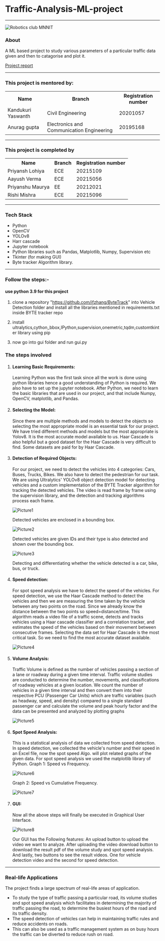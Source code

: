 # Traffic-Analysis-ML-project
<hr>
<img src="https://user-images.githubusercontent.com/79747698/229343724-9ffa2d01-7c86-4305-b14d-dd788f58a9de.jpeg" alt="Robotics club MNNIT" />
<h3>About</h3>
<p>A ML based project to study various parameters of a particular traffic data given and then to catagorise and plot it.</p>
<a href="https://docs.google.com/document/d/1n_gXdtBe2LF243WBo5BN1fuVyLqrwQCHrWZPhU2sN3I/edit?usp=sharing">Project report</a>
<hr>
<h3>This project is mentored by:</h3>
<table>
  <tr>
    <th>Name</th>
    <th>Branch</th>
    <th>Registration number</th>
  </tr>
  <tr>
    <td>Kandukuri Yaswanth</td>
    <td>Civil Engineering</td>
    <td>20201057</td>
  </tr>
  <tr>
    <td>Anurag gupta</td>
    <td>Electronics and Communication Engineering</td>
    <td>20195168</td>
  </tr>
 </table>
 <hr>
<h3>This project is completed by</h3>
<table>
  <tr>
    <th>Name</th>
    <th>Branch</th>
    <th>Registration number</th>
  </tr>
  <tr>
    <td>Priyansh Lohiya</td>
    <td>ECE</td>
    <td>20215109</td>
  </tr>
  <tr>
    <td>Aayush Verma</td>
    <td>ECE</td>
    <td>20215056</td>
  </tr>
  <tr>
    <td>Priyanshu Maurya</td>
    <td>EE</td>
    <td>20212021</td>
  </tr>
  <tr>
    <td>Rishi Mishra</td>
    <td>ECE</td>
    <td>20215096</td>
  </tr>
 </table>
<hr>
<h3> Tech Stack </h3>
<ul>
  <li>Python</li>
  <li>OpenCV</li>
  <li>YOLOv8</li>
  <li>Harr cascade</li>
  <li>Jupyter notebook</li>
  <li>Python libraries such as Pandas, Matplotlib, Numpy, Supervision etc</li>
  <li>Tkinter (for making GUI)</li>
  <li>Byte tracker Algorithm library.</li>
 </ul>
<hr>

<h3>Follow the steps:-</h3>

<h4>use python 3.9 for this project</h4>

1. clone a repository "https://github.com/ifzhang/ByteTrack" into Vehicle Detection folder and install all the libraries mentioned in requirements.txt inside BYTE      tracker repo

2. install ultralytics,cython_bbox,IPython,supervision,onemetric,tqdm,customtkinter library using pip

3. now go into gui folder and run gui.py

<h3>The steps involved</h3>
<ol>

<li><h4>Learning Basic Requirements:</li>

Learning Python was the first task since all the work is done using python libraries hence a good understanding of Python is required. We also have to set up the jupyter notebook. 
After Python, we need to learn the basic libraries that are used in our project, and that include Numpy, OpenCV, matplotlib, and Pandas.

<li><h4>Selecting the Model:</li>

Since there are multiple methods and models to detect the objects so selecting the most appropriate model is an essential task for our project. We have tried different methods and models but the most appropriate is Yolov8. It is the most accurate model available to us. Haar Cascade is also helpful but a good dataset for the Haar Cascade is very difficult to find. Some datasets are paid for by Haar Cascade.  

<li><h4>Detection of Required Objects:</li>

For our project, we need to detect the vehicles into 4 categories:
Cars, Buses, Trucks, Bikes. We also have to detect the pedestrian for our task.
We are using Ultralytics' YOLOv8 object detection model for detecting vehicles and a custom implementation of the BYTE Tracker algorithm for tracking the detected vehicles. The video is read frame by frame using the supervision library, and the detection and tracking algorithms process each frame.

![Picture1](https://user-images.githubusercontent.com/97392355/233791441-53edfdc4-e22a-46d3-8219-0d02dd698269.jpg)

Detected vehicles are enclosed in a bounding box.

![Picture2](https://user-images.githubusercontent.com/97392355/233791507-18c1207f-5109-4d75-bbdd-66a3ff34a17e.jpg)

Detected vehicles are given IDs and their type is also detected and      
shown over the bounding box.

![Picture3](https://user-images.githubusercontent.com/97392355/233791516-40542696-4f63-44bb-a5f5-001fb24c9a20.jpg)

Detecting and differentiating whether the vehicle detected is a car,   bike, bus, or truck.

<li><h4>Speed detection:</li>

For spot speed analysis we have to detect the speed of the vehicles. For speed detection, we use the Haar Cascade method to detect the vehicles and then we are measuring the time taken by the vehicle between any two points on the road. Since we already know the distance between the two points so speed=distance/time. This algorithm reads a video file of a traffic scene, detects and tracks vehicles using a Haar cascade classifier and a correlation tracker, and estimates the speed of the vehicles based on their movement between consecutive frames.
Selecting the data set for Haar Cascade is the most critical task. So we need to find the most accurate dataset available.

![Picture4](https://user-images.githubusercontent.com/97392355/233791630-89c9704c-d8ec-41af-8b1f-66fef61fc47d.jpg)

<li><h4>Volume Analysis:</li>

Traffic Volume is defined as the number of vehicles passing a section of a lane or roadway during a given time interval. Traffic volume studies are conducted to determine the number, movements, and classifications of roadway vehicles at a given location. 
We count the number of vehicles in a given time interval and then convert them into their respective PCU (Passenger Car Units) which are traffic variables (such as headway, speed, and density) compared to a single standard passenger car and calculate the volume and peak hourly factor and the data can be presented and analyzed by plotting graphs

![Picture5](https://user-images.githubusercontent.com/97392355/233791658-a36bb2a3-483b-4c55-95ef-1fc569ae12eb.jpg)


<li><h4>Spot Speed Analysis:</li> 

This is a statistical analysis of data we collected from speed detection. In speed detection, we collected the vehicle's number and their speed in an Excel file, now the spot speed Algo. will plot related graphs of the given data. For spot speed analysis we used the matplotlib library of Python.
Graph 1: Speed vs Frequency.

![Picture6](https://user-images.githubusercontent.com/97392355/233791676-81f8b67d-7fb2-4632-8079-050d54f7b48a.png)


Graph 2: Speed vs Cumulative Frequency.

![Picture7](https://user-images.githubusercontent.com/97392355/233791691-dbc8f311-5e5c-4ff0-8570-3500f724af14.png)


<li><h4>GUI:</li> 

Now all the above steps will finally be executed in Graphical User Interface.

![Picture8](https://user-images.githubusercontent.com/97392355/233791703-c23fd083-5a55-4b69-8386-43ea162ae4fe.jpg)

Our GUI has the Following features:
An upload button to upload the video we want to analyze.
After uploading the video download button to download the result pdf of the volume study and spot speed analysis.
And lastly, two buttons to see the result videos. One for vehicle detection video and the second for speed detection.
</ol>
<hr>
<h3>Real-life Applications</h3>
The project finds a large spectrum of real-life areas of application.

<ul>
<li>To study the type of traffic passing a particular road,  its volume studies and spot speed analysis which facilitates in determining the majority of traffic passing the road, to determine the busiest hours of the road and its traffic density.</li>
<li>The speed detection of vehicles can help in maintaining traffic rules and reduce accidents on roads.</li>
<li>This can also be used as a traffic management system as on busy hours the traffic can be diverted to reduce rush on road.</li>
</ul>
